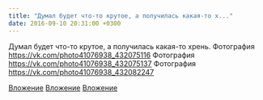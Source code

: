 ```yaml
---
title: "Думал будет что-то крутое, а получилась какая-то х..."
date: 2016-09-10 20:31:00 +0300
---
```


Думал будет что-то крутое, а получилась какая-то хрень.
Фотография
https://vk.com/photo41076938_432075116
Фотография
https://vk.com/photo41076938_432075137
Фотография
https://vk.com/photo41076938_432082247

[Вложение](https://vk.com/photo41076938_432075116)
[Вложение](https://vk.com/photo41076938_432075137)
[Вложение](https://vk.com/photo41076938_432082247)
